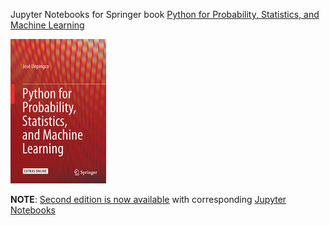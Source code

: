 Jupyter Notebooks for Springer book [Python for Probability, Statistics, and Machine Learning](https://www.springer.com/fr/book/9783319307152)

![Draft cover](./python_for_probability_statistics_and_machine_learning.jpg)

**NOTE**: [Second edition is now available](https://www.springer.com/gp/book/9783030185442) with 
corresponding [Jupyter Notebooks](https://github.com/unpingco/Python-for-Probability-Statistics-and-Machine-Learning-2E)
